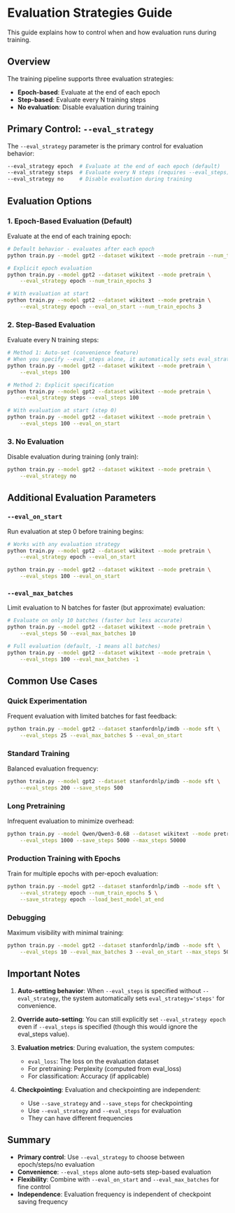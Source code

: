 # Evaluation Strategies Guide

This guide explains how to control when and how evaluation runs during training.

## Overview

The training pipeline supports three evaluation strategies:
- **Epoch-based**: Evaluate at the end of each epoch
- **Step-based**: Evaluate every N training steps  
- **No evaluation**: Disable evaluation during training

## Primary Control: `--eval_strategy`

The `--eval_strategy` parameter is the primary control for evaluation behavior:

```bash
--eval_strategy epoch  # Evaluate at the end of each epoch (default)
--eval_strategy steps  # Evaluate every N steps (requires --eval_steps)
--eval_strategy no     # Disable evaluation during training
```

## Evaluation Options

### 1. Epoch-Based Evaluation (Default)

Evaluate at the end of each training epoch:

```bash
# Default behavior - evaluates after each epoch
python train.py --model gpt2 --dataset wikitext --mode pretrain --num_train_epochs 3

# Explicit epoch evaluation
python train.py --model gpt2 --dataset wikitext --mode pretrain \
    --eval_strategy epoch --num_train_epochs 3

# With evaluation at start
python train.py --model gpt2 --dataset wikitext --mode pretrain \
    --eval_strategy epoch --eval_on_start --num_train_epochs 3
```

### 2. Step-Based Evaluation

Evaluate every N training steps:

```bash
# Method 1: Auto-set (convenience feature)
# When you specify --eval_steps alone, it automatically sets eval_strategy='steps'
python train.py --model gpt2 --dataset wikitext --mode pretrain \
    --eval_steps 100

# Method 2: Explicit specification
python train.py --model gpt2 --dataset wikitext --mode pretrain \
    --eval_strategy steps --eval_steps 100

# With evaluation at start (step 0)
python train.py --model gpt2 --dataset wikitext --mode pretrain \
    --eval_steps 100 --eval_on_start
```

### 3. No Evaluation

Disable evaluation during training (only train):

```bash
python train.py --model gpt2 --dataset wikitext --mode pretrain \
    --eval_strategy no
```

## Additional Evaluation Parameters

### `--eval_on_start`
Run evaluation at step 0 before training begins:

```bash
# Works with any evaluation strategy
python train.py --model gpt2 --dataset wikitext --mode pretrain \
    --eval_strategy epoch --eval_on_start

python train.py --model gpt2 --dataset wikitext --mode pretrain \
    --eval_steps 100 --eval_on_start
```

### `--eval_max_batches`
Limit evaluation to N batches for faster (but approximate) evaluation:

```bash
# Evaluate on only 10 batches (faster but less accurate)
python train.py --model gpt2 --dataset wikitext --mode pretrain \
    --eval_steps 50 --eval_max_batches 10

# Full evaluation (default, -1 means all batches)
python train.py --model gpt2 --dataset wikitext --mode pretrain \
    --eval_steps 100 --eval_max_batches -1
```

## Common Use Cases

### Quick Experimentation
Frequent evaluation with limited batches for fast feedback:
```bash
python train.py --model gpt2 --dataset stanfordnlp/imdb --mode sft \
    --eval_steps 25 --eval_max_batches 5 --eval_on_start
```

### Standard Training
Balanced evaluation frequency:
```bash
python train.py --model gpt2 --dataset stanfordnlp/imdb --mode sft \
    --eval_steps 200 --save_steps 500
```

### Long Pretraining
Infrequent evaluation to minimize overhead:
```bash
python train.py --model Qwen/Qwen3-0.6B --dataset wikitext --mode pretrain \
    --eval_steps 1000 --save_steps 5000 --max_steps 50000
```

### Production Training with Epochs
Train for multiple epochs with per-epoch evaluation:
```bash
python train.py --model gpt2 --dataset stanfordnlp/imdb --mode sft \
    --eval_strategy epoch --num_train_epochs 5 \
    --save_strategy epoch --load_best_model_at_end
```

### Debugging
Maximum visibility with minimal training:
```bash
python train.py --model gpt2 --dataset stanfordnlp/imdb --mode sft \
    --eval_steps 10 --eval_max_batches 3 --eval_on_start --max_steps 50
```

## Important Notes

1. **Auto-setting behavior**: When `--eval_steps` is specified without `--eval_strategy`, the system automatically sets `eval_strategy='steps'` for convenience.

2. **Override auto-setting**: You can still explicitly set `--eval_strategy epoch` even if `--eval_steps` is specified (though this would ignore the eval_steps value).

3. **Evaluation metrics**: During evaluation, the system computes:
   - `eval_loss`: The loss on the evaluation dataset
   - For pretraining: Perplexity (computed from eval_loss)
   - For classification: Accuracy (if applicable)

4. **Checkpointing**: Evaluation and checkpointing are independent:
   - Use `--save_strategy` and `--save_steps` for checkpointing
   - Use `--eval_strategy` and `--eval_steps` for evaluation
   - They can have different frequencies

## Summary

- **Primary control**: Use `--eval_strategy` to choose between epoch/steps/no evaluation
- **Convenience**: `--eval_steps` alone auto-sets step-based evaluation
- **Flexibility**: Combine with `--eval_on_start` and `--eval_max_batches` for fine control
- **Independence**: Evaluation frequency is independent of checkpoint saving frequency